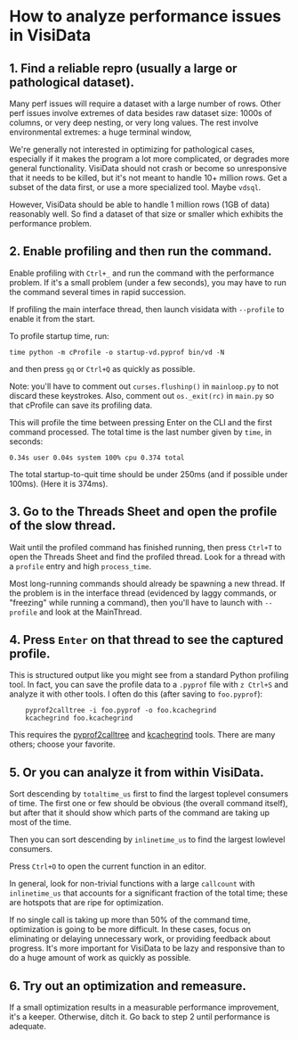 # How to analyze performance issues in VisiData

## 1. Find a reliable repro (usually a large or pathological dataset).

Many perf issues will require a dataset with a large number of rows.
Other perf issues involve extremes of data besides raw dataset size: 1000s of columns, or very deep nesting, or very long values.
The rest involve environmental extremes: a huge terminal window, 

We're generally not interested in optimizing for pathological cases, especially if it makes the program a lot more complicated, or degrades more general functionality.
VisiData should not crash or become so unresponsive that it needs to be killed, but it's not meant to handle 10+ million rows.  Get a subset of the data first, or use a more specialized tool.  Maybe `vdsql`.

However, VisiData should be able to handle 1 million rows (1GB of data) reasonably well.  So find a dataset of that size or smaller which exhibits the performance problem.

## 2. Enable profiling and then run the command.

Enable profiling with `Ctrl+_` and run the command with the performance problem.
If it's a small problem (under a few seconds), you may have to run the command
several times in rapid succession.

If profiling the main interface thread, then launch visidata with `--profile` to enable it from the start.

To profile startup time, run:

    time python -m cProfile -o startup-vd.pyprof bin/vd -N

and then press `gq` or `Ctrl+Q` as quickly as possible.

Note: you'll have to comment out `curses.flushinp()` in `mainloop.py` to not discard these keystrokes.
Also, comment out `os._exit(rc)` in `main.py` so that cProfile can save its profiling data.

This will profile the time between pressing Enter on the CLI and the first command processed.  The total time is the last number given by `time`, in seconds:

    0.34s user 0.04s system 100% cpu 0.374 total

The total startup-to-quit time should be under 250ms (and if possible under 100ms).  (Here it is 374ms).


## 3. Go to the Threads Sheet and open the profile of the slow thread.

Wait until the profiled command has finished running, then press `Ctrl+T` to open the Threads Sheet and find the profiled thread.  Look for a thread with a `profile` entry and high `process_time`.

Most long-running commands should already be spawning a new thread.  If the problem is in the interface thread (evidenced by laggy commands, or "freezing" while running a command), then you'll have to launch with `--profile` and look at the MainThread.

## 4. Press `Enter` on that thread to see the captured profile.

This is structured output like you might see from a standard Python profiling tool.
In fact, you can save the profile data to a `.pyprof` file with `z Ctrl+S` and analyze it with other tools.  I often do this (after saving to `foo.pyprof`):

```
    pyprof2calltree -i foo.pyprof -o foo.kcachegrind
    kcachegrind foo.kcachegrind
```

This requires the [pyprof2calltree](https://github.com/pwaller/pyprof2calltree/) and [kcachegrind](https://kcachegrind.github.io/html/Home.html) tools.  There are many others; choose your favorite.

## 5.  Or you can analyze it from within VisiData.

Sort descending by `totaltime_us` first to find the largest toplevel consumers of time.  The first one or few should be obvious (the overall command itself), but after that it should show which parts of the command are taking up most of the time.

Then you can sort descending by `inlinetime_us` to find the largest lowlevel consumers.

Press `Ctrl+O` to open the current function in an editor.

In general, look for non-trivial functions with a large `callcount` with `inlinetime_us` that accounts for a significant fraction of the total time; these are hotspots that are ripe for optimization.

If no single call is taking up more than 50% of the command time, optimization is going to be more difficult.  In these cases, focus on eliminating or delaying unnecessary work, or providing feedback about progress.  It's more important for VisiData to be lazy and responsive than to do a huge amount of work as quickly as possible.

## 6. Try out an optimization and remeasure.

If a small optimization results in a measurable performance improvement, it's a keeper.  Otherwise, ditch it.  Go back to step 2 until performance is adequate.
